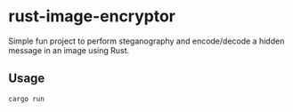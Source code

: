 # rust-image-encryptor

Simple fun project to perform steganography and encode/decode a hidden message in an image using Rust.

## Usage

```bash
cargo run
```

